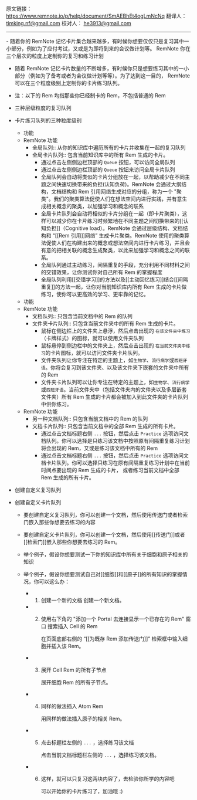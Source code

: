 原文链接： https://www.remnote.io/p/help/document/SmAEBhEt4ogLmNcNq
翻译人： timking.nf@gmail.com
校对人： he3913@gmail.com

<hr/>
- 随着你的 RemNote 记忆卡片集合越来越多，有时候你想要仅仅只是复习其中一小部分，例如为了应付考试，又或是为即将到来的会议做计划等。 RemNote 你在三个层次的粒度上定制你的复习和练习计划

- 随着 RemNote 记忆卡片数量的不断增多，有时候你只是想要练习其中的一小部分（例如为了备考或者为会议做计划等等）。为了达到这一目的， RemNote 可以在三个粒度级别上定制你的卡片练习队列。

- 注：以下的 Rem 均指那些你已经制卡的 Rem，不包括普通的 Rem

- 三种层级粒度的复习队列

- 卡片练习队列的三种粒度级别
	
	- 功能
	- RemNote 功能
		- 全局队列:: 从你的知识库中遍历所有的卡片并收集在一起的复习队列
		- 全局卡片队列:: 包含当前知识库中的所有 Rem 生成的卡片。
		  - 通过点击左侧侧边栏顶部的 `Queue` 按钮，可以访问全局队列
		  - 通过点击左侧侧边栏顶部的 `Queue` 按钮来访问全局卡片队列
		  - 全局队列会自动将类似的卡片分组放在一起，以帮助减少在不同主题之间快速切换带来的负担(认知负荷)。RemNote 会通过大纲结构，文档结构和 Rem 引用网络生成对应的分组，称为一个 "聚类"。我们的聚类算法促使人们在想法空间内进行实践，并有意生成相关概念的聚类，以加强学习和概念的联系
		  - 全局卡片队列会自动将相似的卡片分组在一起（即卡片聚类），这样可以减少你在卡片练习时频繁地在不同主题之间切换带来的[[认知负担]]（Cognitive load）。RemNote 会通过层级结构、文档结构和 “[[Rem 引用]]网络” 生成卡片聚类。RemNote 使用的聚类算法促使人们在构建出来的概念或想法空间内进行卡片练习，并且会有意的把相关联的概念生成聚类，以此来加强学习和概念之间的联系。
		  - 全局队列通过主动练习，间隔重复的手段，充分利用不同材料之间的交错效果，让你测试你对自己所有 Rem 的掌握程度
		  - 全局队列利用[[交错学习]]的方法以及[[主动回忆练习]]结合[[间隔重复]]的方法一起，让你对当前知识库内所有 Rem 生成的卡片做练习，使你可以更高效的学习、更牢靠的记忆。
	- 功能
	- RemNote 功能
		- 文档队列:: 只包含当前文档中的 Rem 的队列
		- 文件夹卡片队列:: 只包含当前文件夹中的所有 Rem 生成的卡片。
		  - 鼠标在侧边栏上的文件夹上悬浮，然后点击出现的 `在该文件夹中练习`（卡牌样式）的图标，就可以使用文件夹队列
		  - 鼠标悬停到侧边栏中的文件夹上，然后点击出现的 `在当前文件夹中练习`的卡片图标，就可以访问文件夹卡片队列。
		  - 文件夹队列让你专注在特定的主题上，如`生物学`、`流行病学`或`西班牙语`。你将会复习到该文件夹、以及该文件夹下嵌套的文件夹中所有的 Rem 
		  - 文件夹卡片队列可以让你专注在特定的主题上，如`生物学`、`流行病学`或`西班牙语`。当前文件夹中（包括文件夹内的文件夹以及多层嵌套文件夹）所有 Rem 生成的卡片都会被加入到此文件夹的卡片队列中供你练习。
	- RemNote 功能
		- 另一种文档队列:: 只包含当前文档中的 Rem 的队列
		- 文档卡片队列:: 只包含当前文档中的全部 Rem 生成的所有卡片。
			- 通过点击文档标题右侧 `...` 按钮，然后点击 `Practice` 选项访问文档队列。你可以选择是只练习该文档中按照原有间隔重复练习计划将会出现的 Rem，又或是练习该文档中所有的 Rem
			- 通过点击文档标题右侧 `...` 按钮，然后点击 `Practice` 选项访问文档卡片队列。你可以选择只练习在原有间隔重复练习计划中在当前时间点要出现的 Rem 生成的卡片， 或者练习当前文档中全部 Rem 生成的所有卡片。
	
- 创建自定义复习队列

- 创建自定义卡片队列
	
	- 要创建自定义复习队列，你可以创建一个文档，然后使用传送门或者检索门嵌入那些你想要去练习的内容
	
	- 要创建自定义卡片队列，你可以创建一个文档，然后使用[[传送门]]或者[[检索门]]嵌入那些你想要去练习的 Rem。
	
	- 举个例子，假设你想要测试一下你的知识库中所有关于细胞和原子相关的知识
	
	- 举个例子，假设你想要测试自己对[[细胞]]和[[原子]]的所有知识的掌握情况，你可以这么办：
		
		- 1. 创建一个新的文档
		     创建一个新文档。
		- 2. 使用右下角的  "添加一个 Portal 去连接显示一个已存在的 Rem" 窗口 搜索插入 Cell 的 Rem
		
		     在页面底部右侧的 “[[为既存 Rem 添加传送门]]” 检索框中输入细胞并插入该 Rem。
		- 3. 展开 Cell Rem 的所有子节点
		
		     展开细胞 Rem 的所有子节点。
		- 4. 同样的做法插入 Atom Rem
		
		     用同样的做法插入原子的相关 Rem。
		- 5. 点击标题栏左侧的 `...` ，选择练习该文档
		
		     点击当前文档标题栏左侧的 `...` ，选择练习该文档。
		- 6. 这样，就可以只复习这两块内容了，去检验你所学的内容吧
		
		     可以开始你的卡片练习了，加油哦 :)